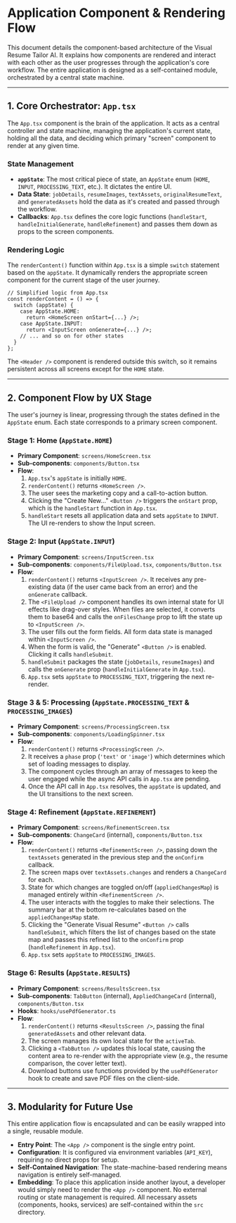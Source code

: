 # Application Component & Rendering Flow

This document details the component-based architecture of the Visual Resume Tailor AI. It explains how components are rendered and interact with each other as the user progresses through the application's core workflow. The entire application is designed as a self-contained module, orchestrated by a central state machine.

---

## 1. Core Orchestrator: `App.tsx`

The `App.tsx` component is the brain of the application. It acts as a central controller and state machine, managing the application's current state, holding all the data, and deciding which primary "screen" component to render at any given time.

### State Management

-   **`appState`**: The most critical piece of state, an `AppState` enum (`HOME`, `INPUT`, `PROCESSING_TEXT`, etc.). It dictates the entire UI.
-   **Data State**: `jobDetails`, `resumeImages`, `textAssets`, `originalResumeText`, and `generatedAssets` hold the data as it's created and passed through the workflow.
-   **Callbacks**: `App.tsx` defines the core logic functions (`handleStart`, `handleInitialGenerate`, `handleRefinement`) and passes them down as props to the screen components.

### Rendering Logic

The `renderContent()` function within `App.tsx` is a simple `switch` statement based on the `appState`. It dynamically renders the appropriate screen component for the current stage of the user journey.

```tsx
// Simplified logic from App.tsx
const renderContent = () => {
  switch (appState) {
    case AppState.HOME:
      return <HomeScreen onStart={...} />;
    case AppState.INPUT:
      return <InputScreen onGenerate={...} />;
    // ... and so on for other states
  }
};
```

The `<Header />` component is rendered outside this switch, so it remains persistent across all screens except for the `HOME` state.

---

## 2. Component Flow by UX Stage

The user's journey is linear, progressing through the states defined in the `AppState` enum. Each state corresponds to a primary screen component.

### Stage 1: Home (`AppState.HOME`)

-   **Primary Component**: `screens/HomeScreen.tsx`
-   **Sub-components**: `components/Button.tsx`
-   **Flow**:
    1.  `App.tsx`'s `appState` is initially `HOME`.
    2.  `renderContent()` returns `<HomeScreen />`.
    3.  The user sees the marketing copy and a call-to-action button.
    4.  Clicking the "Create New..." `<Button />` triggers the `onStart` prop, which is the `handleStart` function in `App.tsx`.
    5.  `handleStart` resets all application data and sets `appState` to `INPUT`. The UI re-renders to show the Input screen.

### Stage 2: Input (`AppState.INPUT`)

-   **Primary Component**: `screens/InputScreen.tsx`
-   **Sub-components**: `components/FileUpload.tsx`, `components/Button.tsx`
-   **Flow**:
    1.  `renderContent()` returns `<InputScreen />`. It receives any pre-existing data (if the user came back from an error) and the `onGenerate` callback.
    2.  The `<FileUpload />` component handles its own internal state for UI effects like drag-over styles. When files are selected, it converts them to base64 and calls the `onFilesChange` prop to lift the state up to `<InputScreen />`.
    3.  The user fills out the form fields. All form data state is managed within `<InputScreen />`.
    4.  When the form is valid, the "Generate" `<Button />` is enabled. Clicking it calls `handleSubmit`.
    5.  `handleSubmit` packages the state (`jobDetails`, `resumeImages`) and calls the `onGenerate` prop (`handleInitialGenerate` in `App.tsx`).
    6.  `App.tsx` sets `appState` to `PROCESSING_TEXT`, triggering the next re-render.

### Stage 3 & 5: Processing (`AppState.PROCESSING_TEXT` & `PROCESSING_IMAGES`)

-   **Primary Component**: `screens/ProcessingScreen.tsx`
-   **Sub-components**: `components/LoadingSpinner.tsx`
-   **Flow**:
    1.  `renderContent()` returns `<ProcessingScreen />`.
    2.  It receives a `phase` prop (`'text'` or `'image'`) which determines which set of loading messages to display.
    3.  The component cycles through an array of messages to keep the user engaged while the async API calls in `App.tsx` are pending.
    4.  Once the API call in `App.tsx` resolves, the `appState` is updated, and the UI transitions to the next screen.

### Stage 4: Refinement (`AppState.REFINEMENT`)

-   **Primary Component**: `screens/RefinementScreen.tsx`
-   **Sub-components**: `ChangeCard` (internal), `components/Button.tsx`
-   **Flow**:
    1.  `renderContent()` returns `<RefinementScreen />`, passing down the `textAssets` generated in the previous step and the `onConfirm` callback.
    2.  The screen maps over `textAssets.changes` and renders a `ChangeCard` for each.
    3.  State for which changes are toggled on/off (`appliedChangesMap`) is managed entirely within `<RefinementScreen />`.
    4.  The user interacts with the toggles to make their selections. The summary bar at the bottom re-calculates based on the `appliedChangesMap` state.
    5.  Clicking the "Generate Visual Resume" `<Button />` calls `handleSubmit`, which filters the list of changes based on the state map and passes this refined list to the `onConfirm` prop (`handleRefinement` in `App.tsx`).
    6.  `App.tsx` sets `appState` to `PROCESSING_IMAGES`.

### Stage 6: Results (`AppState.RESULTS`)

-   **Primary Component**: `screens/ResultsScreen.tsx`
-   **Sub-components**: `TabButton` (internal), `AppliedChangeCard` (internal), `components/Button.tsx`
-   **Hooks**: `hooks/usePdfGenerator.ts`
-   **Flow**:
    1.  `renderContent()` returns `<ResultsScreen />`, passing the final `generatedAssets` and other relevant data.
    2.  The screen manages its own local state for the `activeTab`.
    3.  Clicking a `<TabButton />` updates this local state, causing the content area to re-render with the appropriate view (e.g., the resume comparison, the cover letter text).
    4.  Download buttons use functions provided by the `usePdfGenerator` hook to create and save PDF files on the client-side.

---

## 3. Modularity for Future Use

This entire application flow is encapsulated and can be easily wrapped into a single, reusable module.

-   **Entry Point**: The `<App />` component is the single entry point.
-   **Configuration**: It is configured via environment variables (`API_KEY`), requiring no direct props for setup.
-   **Self-Contained Navigation**: The state-machine-based rendering means navigation is entirely self-managed.
-   **Embedding**: To place this application inside another layout, a developer would simply need to render the `<App />` component. No external routing or state management is required. All necessary assets (components, hooks, services) are self-contained within the `src` directory.
